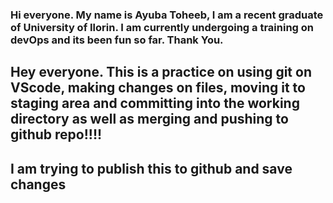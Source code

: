 ### Hi everyone. My name is Ayuba Toheeb, I am a recent graduate of University of Ilorin. I am currently undergoing a training on devOps and its been fun so far. Thank You.

## Hey everyone. This is a practice on using git on VScode, making changes on files, moving it to staging area and committing into the working directory as well as merging and pushing to github repo!!!!

## I am trying to publish this to github and save changes